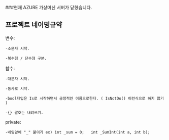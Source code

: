 ###현재 AZURE 가상머신 서버가 닫혔습니다.



## 프로젝트 네이밍규약


변수:


	-소문자 시작.

	-복수형 / 단수형 구분.	

	

함수:


	-대문자 시작.

	-동사로 시작.

	-bool타입은 Is로 시작하면서 긍정적인 이름으로한다. ( IsNotDo() 이런식으로 하지 않기 )
	
	-{} 괄호는 내려쓰기.
	




private:


	-네임앞에 "_" 붙이기 ex) int _sum = 0;   int _SumInt(int a, int b);



